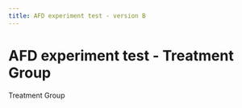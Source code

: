 ```yaml
---
title: AFD experiment test - version B
---
```

# AFD experiment test - Treatment Group
Treatment Group
 
